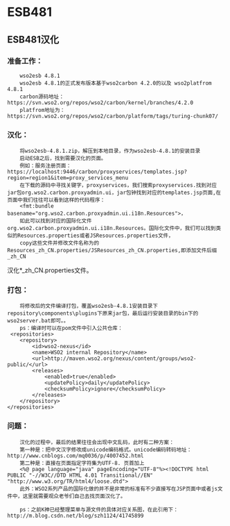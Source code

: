 # ESB481
ESB481汉化
-------------------------

### 准备工作：<br />
		wso2esb 4.8.1
		wso2esb 4.8.1的正式发布版本基于wso2carbon 4.2.0的以及 wso2platfrom 4.8.1 
		carbon源码地址：https://svn.wso2.org/repos/wso2/carbon/kernel/branches/4.2.0
		platfrom地址为：https://svn.wso2.org/repos/wso2/carbon/platform/tags/turing-chunk07/

### 汉化：<br />
		将wso2esb-4.8.1.zip，解压到本地目录，作为wso2esb-4.8.1的安装目录
		启动ESB之后，找到需要汉化的页面。
		例如：服务注册页面：https://localhost:9446/carbon/proxyservices/templates.jsp?region=region1&item=proxy_services_menu
		在下载的源码中寻找关键字，proxyservices，我们搜索proxyservices.找到对应jar包org.wso2.carbon.proxyadmin.ui，jar包钟找到对应的templates.jsp页面,在页面中我们往往可以看到这样的代码程序： 
		<fmt:bundle basename="org.wso2.carbon.proxyadmin.ui.i18n.Resources">，
		如此可以找到对应的国际化文件org.wso2.carbon.proxyadmin.ui.i18n.Resources。国际化文件中，我们可以找到类似的Resources.properties或者JSResources.properties文件，
		copy这些文件并修改文件名称为的Resources_zh_CN.properties/JSResources_zh_CN.properties,即添加文件后缀_zh_CN
汉化*_zh_CN.properties文件。

### 打包：<br />
		将修改后的文件编译打包，覆盖wso2esb-4.8.1安装目录下repository\components\plugins下原来jar包，最后运行安装目录的bin下的wso2server.bat即可。。
		ps：编译时可以在pom文件中引入公共仓库：
	 <repositories>
        <repository>
            <id>wso2-nexus</id>
            <name>WSO2 internal Repository</name>
            <url>http://maven.wso2.org/nexus/content/groups/wso2-public/</url>
            <releases>
                <enabled>true</enabled>
                <updatePolicy>daily</updatePolicy>
                <checksumPolicy>ignore</checksumPolicy>
            </releases>
        </repository>
    </repositories>


### 问题：<br />
		汉化的过程中，最后的结果往往会出现中文乱码，此时有二种方案：
		第一种是：把中文汉字修改成unicode编码格式。unicode编码转码地址：http://www.cnblogs.com/mq0036/p/4007452.html
		第二种是：直接在页面指定字符集为UTF-8. 页首加上
		<%@ page language="java" pageEncoding="UTF-8"%><!DOCTYPE html PUBLIC "-//W3C//DTD HTML 4.01 Transitional//EN" "http://www.w3.org/TR/html4/loose.dtd">
		此外：WSO2系列产品的国际化做的并不是非常的标准有不少直接写在JSP页面中或者js文件中，这里就需要观众老爷们自己去找页面汉化了。

		ps：之前K神已经整理菜单与源文件的具体对应关系图，在此引用下：http://m.blog.csdn.net/blog/szh1124/41745899

